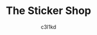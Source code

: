 ---
title: "The Sticker Shop"
author: c3l1kd
categories: [TryHackMe]
tags: [xss,exploit,scanning]
render_with_liquid: false
img_path: /images/tryhackme_aoc2024_sidequest_five/
image:
  path: room_image.png
---